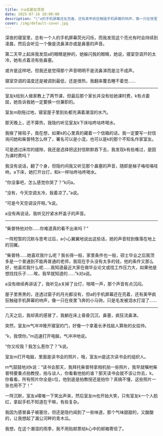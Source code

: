 ```yaml
---
title: 小a总是在流泪
date: 2025-07-16 10:00:00
description: "\"a的手机屏幕还在亮着，还有美甲疯狂触碰手机屏幕的响声，像一只在夜里飞奔的小马驹。\""
cover: /img/default-cover.jpg
---
```


深夜的寝室里，总有一个人的手机屏幕荧光闪烁，而我发现这个亮光有时会持续到凌晨，然后会听见一个像是流鼻涕亦或是鼻塞的声音。

第二天早上起床我发现a的眼睛是肿的，她躲闪我的眼睛，她说，寝室空调开的太冷，她有点着凉有些鼻塞。  

或许是这样吧，但我还是觉得那个声音明明不是流鼻涕而是泣不成声。

寝室空调的温度还是被调到最低，还是很热，我翻来覆去睡不着觉……  

---

室友k给别人做家教上了两节课，但最后那个家长并没有给她课时费，k有点委屈，她告诉我她一定要换一份兼职的。 

室友m刚拖过地，寝室屋子里到处都充满着潮湿的水汽。

那天晚上，还不算热，我隐约听见室友k下床咕咚咕咚喝水。

我掖了掖毯子，我在想，如果k的心里真的藏着一个信箱的话，我一定要写一封信询问她和柴普特怎么样了，署名可以是小混，也可以是k的那个不知名作家室友。  

可是透过床帘的缝隙，我还是选择把这封信默默吞下去，我发现k有些难过，是因为课时费吗？

我没有说话，翻了个身，但隐约间我又听见那个鼻塞的声音，随即是梯子咯吱咯吱响，a下床，她打开台灯，和k一样咕咚咕咚喝水。

“你没事吧，怎么感觉你哭了？”k问a。 

“没有，今天空调太冷，我着凉了。”a说。 

“可是今天空调没开呀。”k说。  

a没有再说话，我听见拧紧水杯盖子的声音。  

---

“柴普特他对你……你难道真的看不出来吗？”

一阵短暂的沉默与思考过后，a小心翼翼地说出这些话，她的声音轻到像落在地上的羽翼。  

“柴普特……她喜欢我什么呢？我长得一般，家里条件也一般，硕士毕业之后我顶多是一个普通到不能再普通的老师，我现在手头没有太多的钱，他的条件又那么好，他喜欢我什么呢……我知道最近大家在做毕业论文或找工作压力大，如果他是想找找乐子……唉，我早就知道的……”k对a说。

a没有继续再讲话了，我听见a关掉了台灯，啪嗒一声，那个声音有点沉闷。

屋子里黑黑的，连透过窗子的月光都没有，但a的手机屏幕还在亮着，还有美甲疯狂触碰手机屏幕的响声，像一只在夜里飞奔的小马驹，只是毛发被泪水打湿了……  

---

几天之后，我却真的感冒了，我躺在床上昏昏沉沉，鼻塞，疯狂流鼻涕。

突然，室友m气冲冲推开寝室的门，好像一个拿着长矛找敌人算账的女挂帅。 

“k，我恨你。”m迅速打开电脑，气冲冲地说。 

“你又咬我？我怎么惹你了？”k说。 

室友m打开电脑，里面是读书会的照片，哦，室友m是这次读书会的组织人。

m气鼓鼓地对k说：“读书会那天，我拜托柴普特拿相机拍一些照片，我早就嘱咐柴普特要重点拍教授，拍与谈人，你看看他拍的谁？那天读书会就不该让你去，k，你看看，所有照片你全是c位，他到底是拍教授还是拍你？真搞不懂，这些照片一张也用不了！” 

一阵沉默，室友a噗嗤一下笑出声来，然后室友m也开始大笑，只有室友k一个人脸红，拿起手机不知道在干嘛，有些复杂。  

我因为感冒鼻子被塞住，但还是隐约闻到了一些味道，那个气味甜甜的，又酸酸的，让我想起了湄公河畔的青木瓜。

我想，在这个潮湿的雨季，我不用贴邮票给k心中的邮箱寄信了。 